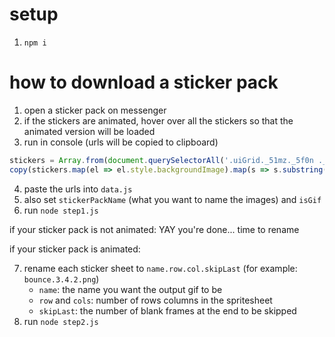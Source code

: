 # setup

1. `npm i`

# how to download a sticker pack

1. open a sticker pack on messenger
2. if the stickers are animated, hover over all the stickers so that the animated version will be loaded
3. run in console (urls will be copied to clipboard)

```javascript
stickers = Array.from(document.querySelectorAll('.uiGrid._51mz._5f0n ._5r8i'))
copy(stickers.map(el => el.style.backgroundImage).map(s => s.substring(5, s.length - 2)))
```

4. paste the urls into `data.js`
5. also set `stickerPackName` (what you want to name the images) and `isGif` 
6. run `node step1.js`

if your sticker pack is not animated: YAY you're done... time to rename

if your sticker pack is animated:

7. rename each sticker sheet to `name.row.col.skipLast` (for example: `bounce.3.4.2.png`)
    * `name`: the name you want the output gif to be
    * `row` and `cols`: number of rows columns in the spritesheet
    * `skipLast`: the number of blank frames at the end to be skipped
8. run `node step2.js`
